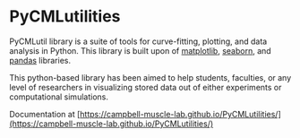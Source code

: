 # PyCMLutilities

PyCMLutil library is a suite of tools for curve-fitting, plotting, and data analysis in Python. 
This library is built upon of [matplotlib](https://matplotlib.org/), [seaborn](https://seaborn.pydata.org/index.html), and [pandas](https://pandas.pydata.org/docs/reference/api/pandas.DataFrame.html) libraries.

This python-based library has been aimed to help students, faculties, or any level of researchers in visualizing stored data out of either experiments or computational simulations. 

Documentation at [https://campbell-muscle-lab.github.io/PyCMLutilities/](https://campbell-muscle-lab.github.io/PyCMLutilities/)
